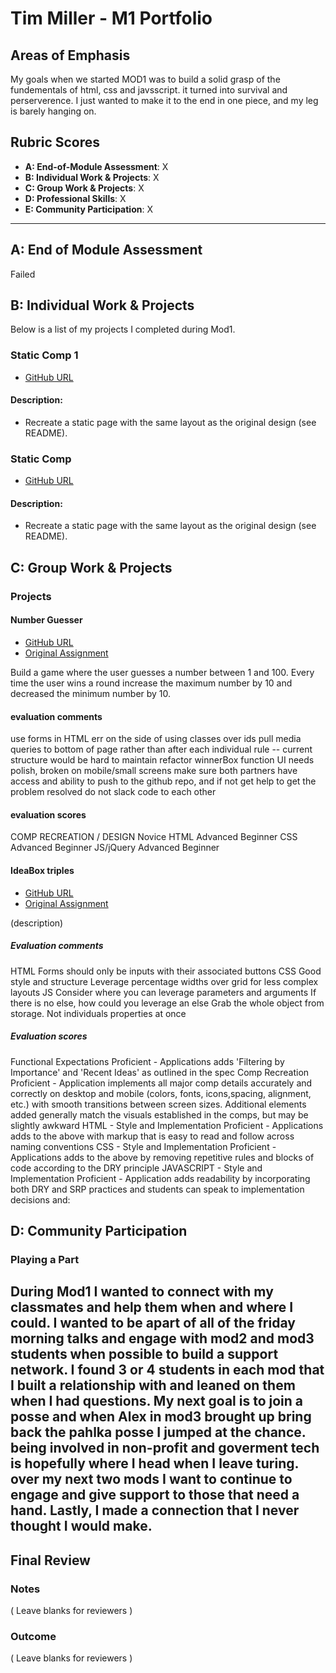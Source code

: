 # Tim Miller - M1 Portfolio

## Areas of Emphasis

My goals when we started MOD1 was to build a solid grasp of the fundementals of html, css and javsscript. it turned into survival and perserverence. I just wanted to make it to the end in one piece, and my leg is barely hanging on. 

## Rubric Scores

* **A: End-of-Module Assessment**: X
* **B: Individual Work & Projects**: X
* **C: Group Work & Projects**: X
* **D: Professional Skills**: X
* **E: Community Participation**: X

-----------------------

## A: End of Module Assessment

Failed


## B: Individual Work & Projects

Below is a list of my projects I completed during Mod1. 
### Static Comp 1

* [GitHub URL](https://timmiller601.github.io/tm-comp-challenge-1/)

#### Description:
* Recreate a static page with the same layout as the original design (see README).

### Static Comp 

* [GitHub URL](https://timmiller601.github.io/staticcomp-tm-2/)

#### Description:
* Recreate a static page with the same layout as the original design (see README).


## C: Group Work & Projects

### Projects

#### Number Guesser

* [GitHub URL](https://timmiller601.github.io/number-guesser/)
* [Original Assignment](http://frontend.turing.io/projects/number-guesser-doubles-wk2.html)

Build a game where the user guesses a number between 1 and 100. Every time the user wins a round increase the maximum number by 10 and decreased the minimum number by 10.

#### evaluation comments
use forms in HTML
err on the side of using classes over ids
pull media queries to bottom of page rather than after each individual rule -- current structure would be hard to maintain
refactor winnerBox function
UI needs polish, broken on mobile/small screens
make sure both partners have access and ability to push to the github repo, and if not get help to get the problem resolved
do not slack code to each other

#### evaluation scores
COMP RECREATION / DESIGN
Novice
HTML
Advanced Beginner
CSS
Advanced Beginner
JS/jQuery
Advanced Beginner

#### IdeaBox triples

* [GitHub URL](https://github.com/whitneyburton/ideabox-triples)
* [Original Assignment](http://frontend.turing.io/projects/ideabox-triples.html)

(description)

##### Evaluation comments
HTML
Forms should only be inputs with their associated buttons
CSS
Good style and structure
Leverage percentage widths over grid for less complex layouts
JS
Consider where you can leverage parameters and arguments
If there is no else, how could you leverage an else
Grab the whole object from storage. Not individuals properties at once

##### Evaluation scores
Functional Expectations
Proficient - Applications adds 'Filtering by Importance' and 'Recent Ideas' as outlined in the spec
Comp Recreation
Proficient - Application implements all major comp details accurately and correctly on desktop and mobile (colors, fonts, icons,spacing, alignment, etc.) with smooth transitions between screen sizes. Additional elements added generally match the visuals established in the comps, but may be slightly awkward
HTML - Style and Implementation
Proficient - Applications adds to the above with markup that is easy to read and follow across naming conventions
CSS - Style and Implementation
Proficient - Applications adds to the above by removing repetitive rules and blocks of code according to the DRY principle
JAVASCRIPT - Style and Implementation
Proficient - Application adds readability by incorporating both DRY and SRP practices and students can speak to implementation decisions and:

## D: Community Participation

### Playing a Part

During Mod1 I wanted to connect with my classmates and help them when and where I could. I wanted to be apart of all of the friday morning talks and engage with mod2 and mod3 students when possible to build a support network. I found 3 or 4 students in each mod that I built a relationship with and leaned on them when I had questions. My next goal is to join a posse and when Alex in mod3 brought up bring back the pahlka posse I jumped at the chance. being involved in non-profit and goverment tech is hopefully where I head when I leave turing. over my next two mods I want to continue to engage and give support to those that need a hand. Lastly, I made a connection that I never thought I would make.
------------------

## Final Review

### Notes

( Leave blanks for reviewers )

### Outcome

( Leave blanks for reviewers )
